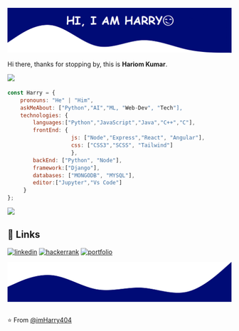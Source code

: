 
![banner.png](https://github.com/imHarry404/harry_python_projects/blob/master/projects/banner.png)

Hi there, thanks for stopping by, this is **Hariom Kumar**.

![](https://raw.githubusercontent.com/shubhadip/shubhadip/main/dev.gif)

```javascript
const Harry = {
    pronouns: "He" | "Him",
    askMeAbout: ["Python","AI","ML, "Web-Dev", "Tech"],
    technologies: {
        languages:["Python","JavaScript","Java","C++","C"],
        frontEnd: {
                    js: ["Node","Express","React", "Angular"],
                    css: ["CSS3","SCSS", "Tailwind"]          
                    },
        backEnd: ["Python", "Node"],
        framework:["Django"], 
        databases: ["MONGODB", "MYSQL"],
        editor:["Jupyter","Vs Code"]
     }
};
```

![](https://s3.amazonaws.com/assets.datacamp.com/blog_assets/Python+IDEs/patolino-pernalonga-python-ide2.gif)

## 🔗 Links
[![linkedin](https://img.shields.io/badge/linkedin-0A66C2?style=for-the-badge&logo=linkedin&logoColor=white)](https://www.linkedin.com/in/imharry404/)
[![hackerrank](https://img.shields.io/badge/hackerrank-000?style=for-the-badge&logo=ko-fi&logoColor=white)](https://www.hackerrank.com/hariom14may11)
[![portfolio](https://img.shields.io/badge/my_portfolio-000?style=for-the-badge&logo=ko-fi&logoColor=white)](https://imharry404.github.io/apnawebsite.github.io/)




![bottom.png](https://raw.githubusercontent.com/iCharlesZ/FigureBed/master/img/readme-bottom.png)
```
```
⭐️ From [@imHarry404](https://github.com/imHarry404)
